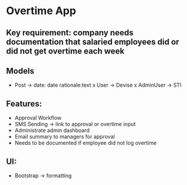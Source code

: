 # Overtime App

## Key requirement: company needs documentation that salaried employees did or did not get overtime each week

## Models 
- Post -> date: date rationale:text
x User -> Devise
x AdminUser -> STI

## Features:
- Approval Workflow
- SMS Sending -> link to approval or overtime input
- Administrate admin dashboard
- Email summary to managers for approval
- Needs to be documented if employee did not log overtime

## UI:
- Bootstrap -> formatting